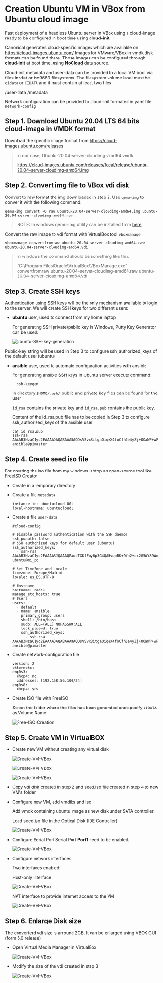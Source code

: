 # Creation Ubuntu VM in VBox from Ubuntu cloud image

Fast deployment of a headless Ubuntu server in VBox using a cloud-image ready to be configured in boot time using **cloud-init**.

Canonical generates cloud-specific images which are available on https://cloud-images.ubuntu.com/
Images for VMware/VBox in vmdk disk formats can be found there.
Those images can be configured through **cloud-init** at boot time, using [**NoCloud**](https://cloudinit.readthedocs.io/en/latest/topics/datasources/nocloud.html) data source.

Cloud-init metadata and user-data can be provided to a local VM boot via files in vfat or iso9660 filesystems. The filesystem volume label must be `cidata` or `CIDATA` and it must contain at least two files

   /user-data
   /metadata

Network configuration can be provided to cloud-init formated in yaml file `network-config`

## Step 1. Download Ubuntu 20.04 LTS 64 bits cloud-image in VMDK format

Download the specific image format from https://cloud-images.ubuntu.com/releases

> In our case, Ubuntu-20.04-server-cloudimg-amd64.vmdk
> 
> https://cloud-images.ubuntu.com/releases/focal/release/ubuntu-20.04-server-cloudimg-amd64.img

## Step 2. Convert img file to VBox vdi disk

Convert to raw format the img downloaded in step 2. Use `qemu-img` to conver it with the following command:

    qemu-img convert -O raw ubuntu-20.04-server-cloudimg-amd64.img ubuntu-20.04-server-cloudimg-amd64.raw

> NOTE: In windows qemu-img utility can be installed from [here](https://cloudbase.it/qemu-img-windows/)


Convert the raw image to vdi format with VirtualBox tool `vboxmanage`
 
    vboxmanage convertfromraw ubuntu-20.04-server-cloudimg-amd64.raw ubuntu-20.04-server-cloudimg-amd64.vdi

> In windows the command should be something like this:
> 
>    "C:\Program Files\Oracle\VirtualBox\VBoxManage.exe" convertfromraw ubuntu-20.04-server-cloudimg-amd64.raw ubuntu-20.04-server-cloudimg-amd64.vdi

## Step 3. Create SSH keys

Authentication using SSH keys will be the only mechanism available to login to the server.
We will create SSH keys for two different users:

- **ubuntu** user, used to connect from my home laptop

    For generating SSH private/public key in Windows, Putty Key Generator can be used:

    ![ubuntu-SSH-key-generation](images/ubuntu-user-SSH-key-generation.png "SSH Key Generation")

Public-key string will be used in Step 3 to configure ssh_authorized_keys of the default user (ubuntu)

- **ansible** user, used to automate configuration activities with ansible
 
     For generating ansible SSH keys in Ubuntu server execute command:

        ssh-keygen

    In directory `$HOME/.ssh/` public and private key files can be found for the user

    `id_rsa` contains the private key and `id_rsa.pub` contains the public key.

    Content of the id_rsa.pub file has to be copied in Step 3 to configure ssh_authorized_keys of the ansible user
    ```
    cat id_rsa.pub 
    ssh-rsa AAAAB3NzaC1yc2EAAAADAQABAAABAQDsVSvxBitgaOiqeX4foCfhIe4yZj+OOaWP+wFuoUOBCZMWQ3cW188nSyXhXKfwYK50oo44O6UVEb2GZiU9bLOoy1fjfiGMOnmp3AUVG+e6Vh5aXOeLCEKKxV3I8LjMXr4ack6vtOqOVFBGFSN0ThaRTZwKpoxQ+pEzh+Q4cMJTXBHXYH0eP7WEuQlPIM/hmhGa4kIw/A92Rm0ZlF2H6L2QzxdLV/2LmnLAkt9C+6tH62hepcMCIQFPvHVUqj93hpmNm9MQI4hM7uK5qyH8wGi3nmPuX311km3hkd5O6XT5KNZq9Nk1HTC2GHqYzwha/cAka5pRUfZmWkJrEuV3sNAl ansible@pimaster
    ```

## Step 4. Create seed iso file

For creating the iso file from my windows labtop an open-source tool like [FreeISO Creator](http://www.freeisocreator.com/)

- Create in a temporary directory
- Create a file `metadata`
  
     ```
     instance-id: ubuntucloud-001
     local-hostname: ubuntucloud1
     ```
- Create a file `user-data`

    ```
    #cloud-config
    
    # Disable password authentication with the SSH daemon
    ssh_pwauth: false
    # SSH authorized keys for default user (ubuntu)
    ssh_authorized_keys:
      - ssh-rsa AAAAB3NzaC1yc2EAAAABJQAAAQEAusTXKfFoy6p3G4QAHvqoBK+9Vn2+cx2G5AY89WmjMikmeTG9KUseOCIAx22BCrFTNryMZ0oLx4u3M+Ibm1nX76R3Gs4b+gBsgf0TFENzztST++n9/bHYWeMVXddeV9RFbvPnQZv/TfLfPUejIMjFt26JCfhZdw3Ukpx9FKYhFDxr2jG9hXzCY9Ja2IkVwHuBcO4gvWV5xtI1nS/LvMw44Okmlpqos/ETjkd12PLCxZU6GQDslUgGZGuWsvOKbf51sR+cvBppEAG3ujIDySZkVhXqH1SSaGQbxF0pO6N5d4PWus0xsafy5z1AJdTeXZdBXPVvUSNVOUw8lbL+RTWI2Q== ubuntu@mi_pc

    # Set TimeZone and Locale
    timezone: Europe/Madrid
    locale: es_ES.UTF-8

    # Hostname
    hostname: node1
    manage_etc_hosts: true
    # Users
    users:
      - default
      - name: ansible
        primary_group: users
        shell: /bin/bash
        sudo: ALL=(ALL) NOPASSWD:ALL
        lock_passwd: true
        ssh_authorized_keys:
          - ssh-rsa AAAAB3NzaC1yc2EAAAADAQABAAABAQDsVSvxBitgaOiqeX4foCfhIe4yZj+OOaWP+wFuoUOBCZMWQ3cW188nSyXhXKfwYK50oo44O6UVEb2GZiU9bLOoy1fjfiGMOnmp3AUVG+e6Vh5aXOeLCEKKxV3I8LjMXr4ack6vtOqOVFBGFSN0ThaRTZwKpoxQ+pEzh+Q4cMJTXBHXYH0eP7WEuQlPIM/hmhGa4kIw/A92Rm0ZlF2H6L2QzxdLVnLAkt9C+6tH62hepcMCIQFPvHVUqj93hpmNm9MQI4hM7uK5qyH8wGi3nmPuX311km3hkd5O6XT5KNZq9Nk1HTC2GHqYzwha/cAka5pRUfZmWkJrEuV3sNAl ansible@pimaster

    ```
- Create network-configuration file

    ```
    version: 2
    ethernets:
    enp0s3:
      dhcp4: no
      addresses: [192.168.56.100/24]
    enp0s8:
      dhcp4: yes
    ```

- Create ISO file with FreeISO
    
    Select the folder where the files has been generated and specify `CIDATA` as Volume Name

    ![Free-ISO-Creation](images/VBox_create_ubuntu_cloud_image_0.png "Create seed.iso")

## Step 5. Create VM in VirtualBOX

- Create new VM without creating any virtual disk

    ![Create-VM-VBox](images/VBox_create_ubuntu_cloud_image_1.png "Create new VM")

    ![Create-VM-VBox](images/VBox_create_ubuntu_cloud_image_2.png "Configure Memory")

    ![Create-VM-VBox](images/VBox_create_ubuntu_cloud_image_3.png "Do not create virtual disk")

- Copy vdi disk created in step 2 and seed.iso file created in step 4 to new VM's folder

- Configure new VM, add vmdiks and iso

   Add vmdk containing ubuntu image as new disk under SATA controller.

   Load seed.iso file in the Optical Disk (IDE Controller)

    ![Create-VM-VBox](images/VBox_create_ubuntu_cloud_image_4.png "Configure Disk")

- Configure Serial Port
    Serial Port **Port1** need to be enabled.

    ![Create-VM-VBox](images/VBox_create_ubuntu_cloud_image_5.png "Create new VM")

- Configure network interfaces

    Two interfaces enabled: 
    
    Host-only interface

    ![Create-VM-VBox](images/VBox_create_ubuntu_cloud_image_6.png "Host-only interface")

    NAT interface to provide internet access to the VM

    ![Create-VM-VBox](images/VBox_create_ubuntu_cloud_image_7.png "NAT interface")


## Step 6. Enlarge Disk size

The converterd vdi size is arround 2GB. It can be enlarged using VBOX GUI (form 6.0 release)

- Open Virtual Media Manager in VirtualBox
  
    ![Create-VM-VBox](images/VBox_create_ubuntu_cloud_image_8.png "Virtual Media Manager")

- Modify the size of the vdi created in step 3

    ![Create-VM-VBox](images/VBox_create_ubuntu_cloud_image_9.png "Modify size of vdi")